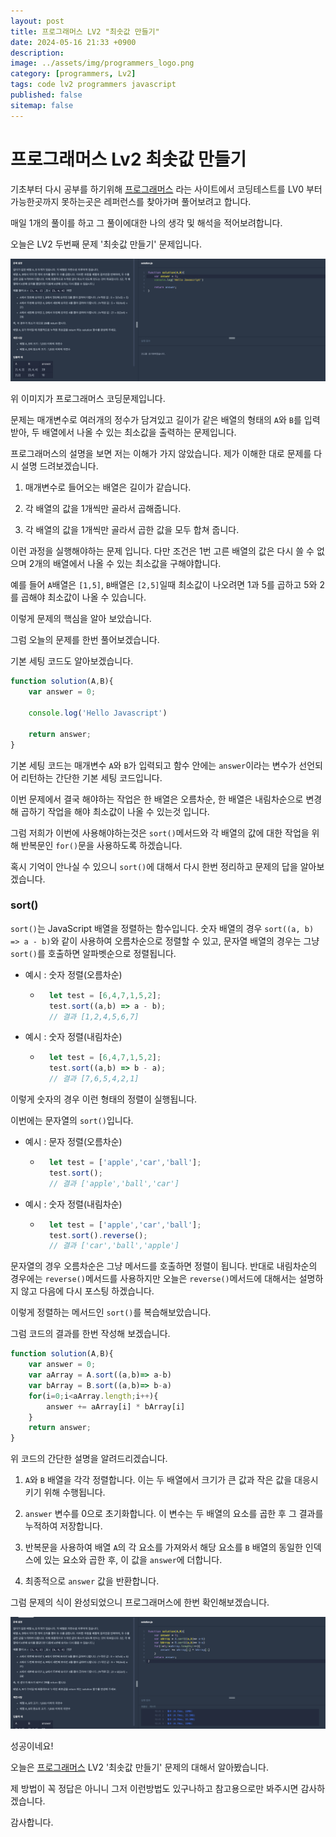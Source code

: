 ```yaml
---
layout: post
title: 프로그래머스 LV2 "최솟값 만들기"
date: 2024-05-16 21:33 +0900
description: 
image: ../assets/img/programmers_logo.png
category: [programmers, Lv2]
tags: code lv2 programmers javascript
published: false
sitemap: false
---
```


# 프로그래머스 Lv2 최솟값 만들기

  기초부터 다시 공부를 하기위해 [프로그래머스](https://programmers.co.kr/) 라는 사이트에서
  코딩테스트를 LV0 부터 가능한곳까지 못하는곳은 레퍼런스를 찾아가며 풀어보려고 합니다.

  매일 1개의 풀이를 하고 그 풀이에대한 나의 생각 및 해석을 적어보려합니다.

  오늘은 LV2 두번째 문제 '최솟값 만들기' 문제입니다.

  ![프로그래머스 이미지](/assets/img//post42_01.png)

  위 이미지가 프로그래머스 코딩문제입니다.
  
  문제는 매개변수로 여러개의 정수가 담겨있고 길이가 같은 배열의 형태의 `A`와 `B`를 입력받아, 두 배열에서 나올 수 있는 최소값을 출력하는 문제입니다.

  프로그래머스의 설명을 보면 저는 이해가 가지 않았습니다. 제가 이해한 대로 문제를 다시 설명 드려보겠습니다.

  1. 매개변수로 들어오는 배열은 길이가 같습니다.

  2. 각 배열의 값을 1개씩만 골라서 곱해줍니다.

  3. 각 배열의 값을 1개씩만 골라서 곱한 값을 모두 합쳐 줍니다.

  이런 과정을 실행해야하는 문제 입니다. 다만 조건은 1번 고른 배열의 값은 다시 쓸 수 없으며
  2개의 배열에서 나올 수 있는 최소값을 구해야합니다.

  예를 들어 `A`배열은 `[1,5]`, `B`배열은 `[2,5]`일때
  최소값이 나오려면 1과 5를 곱하고 5와 2를 곱해야 최소값이 나올 수 있습니다.

  이렇게 문제의 핵심을 알아 보았습니다.

  그럼 오늘의 문제를 한번 풀어보겠습니다.

  기본 세팅 코드도 알아보겠습니다.

```javascript
function solution(A,B){
    var answer = 0;

    console.log('Hello Javascript')

    return answer;
}
```

기본 세팅 코드는 매개변수 `A`와 `B`가 입력되고 함수 안에는 `answer`이라는 변수가 선언되어 리턴하는 간단한 기본 세팅 코드입니다.

이번 문제에서 결국 해야하는 작업은 한 배열은 오름차순, 한 배열은 내림차순으로 변경해 곱하기 작업을 해야 최소값이 나올 수 있는것 입니다.

그럼 저희가 이번에 사용해야하는것은 `sort()`메서드와 각 배열의 값에 대한 작업을 위해 반복문인 `for()`문을 사용하도록 하겠습니다.

혹시 기억이 안나실 수 있으니 `sort()`에 대해서 다시 한번 정리하고 문제의 답을 알아보겠습니다.

### sort() 
`sort()`는 JavaScript 배열을 정렬하는 함수입니다. 숫자 배열의 경우 `sort((a, b) => a - b)`와 같이 사용하여 오름차순으로 정렬할 수 있고, 문자열 배열의 경우는 그냥 `sort()`를 호출하면 알파벳순으로 정렬됩니다.

+ 예시 : 숫자 정렬(오름차순)
  + ```javascript
      let test = [6,4,7,1,5,2];
      test.sort((a,b) => a - b);
      // 결과 [1,2,4,5,6,7]
    ```

+ 예시 : 숫자 정렬(내림차순)
  + ```javascript
      let test = [6,4,7,1,5,2];
      test.sort((a,b) => b - a);
      // 결과 [7,6,5,4,2,1]
    ```
이렇게 숫자의 경우 이런 형태의 정렬이 실행됩니다.

이번에는 문자열의 `sort()`입니다.

+ 예시 : 문자 정렬(오름차순)
  + ```javascript
      let test = ['apple','car','ball'];
      test.sort();
      // 결과 ['apple','ball','car']
    ```

+ 예시 : 숫자 정렬(내림차순)
  + ```javascript
      let test = ['apple','car','ball'];
      test.sort().reverse();
      // 결과 ['car','ball','apple']
    ```
문자열의 경우 오름차순은 그냥 메서드를 호출하면 정렬이 됩니다.
반대로 내림차순의 경우에는 `reverse()`메서드를 사용하지만 오늘은 `reverse()`메서드에 대해서는 설명하지 않고 다음에 다시 포스팅 하겠습니다.

이렇게 정렬하는 메서드인 `sort()`를 복습해보았습니다.

그럼 코드의 결과를 한번 작성해 보겠습니다.

```javascript
function solution(A,B){
    var answer = 0;
    var aArray = A.sort((a,b)=> a-b)
    var bArray = B.sort((a,b)=> b-a)
    for(i=0;i<aArray.length;i++){
        answer += aArray[i] * bArray[i]
    }
    return answer;
}
```
위 코드의 간단한 설명을 알려드리겠습니다.

1. `A`와 `B` 배열을 각각 정렬합니다. 이는 두 배열에서 크기가 큰 값과 작은 값을 대응시키기 위해 수행됩니다.

2. `answer` 변수를 0으로 초기화합니다. 이 변수는 두 배열의 요소를 곱한 후 그 결과를 누적하여 저장합니다.

3. 반복문을 사용하여 배열 `A`의 각 요소를 가져와서 해당 요소를 `B` 배열의 동일한 인덱스에 있는 요소와 곱한 후, 이 값을 `answer`에 더합니다.

4. 최종적으로 `answer` 값을 반환합니다.

그럼 문제의 식이 완성되었으니 프로그래머스에 한번 확인해보겠습니다.

![프로그래머스 이미지](/assets/img//post42_02.png)

성공이네요!

오늘은 [프로그래머스](https://programmers.co.kr/) LV2 '최솟값 만들기' 문제의 대해서 알아봤습니다.

제 방법이 꼭 정답은 아니니 그저 이런방법도 있구나하고 참고용으로만 봐주시면 감사하겠습니다.

감사합니다.
